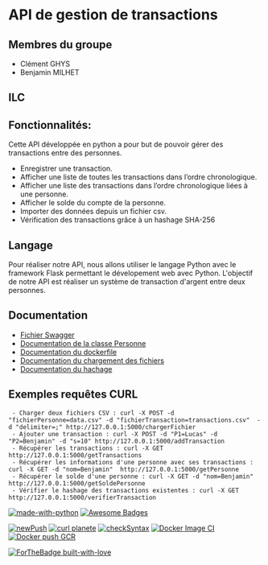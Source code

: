 # API de gestion de transactions

## Membres du groupe
 - Clément GHYS
 - Benjamin MILHET
 
## ILC
 
## Fonctionnalités:
Cette API développée en python a pour but de pouvoir gérer des transactions entre des personnes. 

 - Enregistrer une transaction.
 - Afficher une liste de toutes les transactions dans l’ordre chronologique.
 - Afficher une liste des transactions dans l’ordre chronologique liées à une personne.
 - Afficher le solde du compte de la personne.
 - Importer des données depuis un fichier csv.
 - Vérification des transactions grâce à un hashage SHA-256


## Langage
Pour réaliser notre API, nous allons utiliser le langage Python avec le framework Flask permettant le dévelopement web avec Python. L'objectif de notre API est réaliser un système de transaction d'argent entre deux personnes.

## Documentation

 - [Fichier Swagger](https://github.com/benjamin-milhet/GHYS_MILHET_4A_ILC_WORKFLOW/blob/main/swagger.yaml)
 - [Documentation de la classe Personne](https://github.com/benjamin-milhet/GHYS_MILHET_4A_ILC_WORKFLOW/blob/main/Readme-Personne.md)
 - [Documentation du dockerfile](https://github.com/benjamin-milhet/GHYS_MILHET_4A_ILC_WORKFLOW/blob/main/Readme-Dockerfile.md)
 - [Documentation du chargement des fichiers](https://github.com/benjamin-milhet/GHYS_MILHET_4A_ILC_WORKFLOW/blob/main/Readme-chargerFichier.md)
 - [Documentation du hachage](https://github.com/benjamin-milhet/GHYS_MILHET_4A_ILC_WORKFLOW/blob/main/Readme-Hash.md) 

## Exemples requêtes CURL
```
 - Charger deux fichiers CSV : curl -X POST -d "fichierPersonne=data.csv" -d "fichierTransaction=transactions.csv"  -d "delimiter=;" http://127.0.0.1:5000/chargerFichier
 - Ajouter une transaction : curl -X POST -d "P1=Lucas" -d "P2=Benjamin" -d "s=10" http://127.0.0.1:5000/addTransaction
 - Récupérer les transactions : curl -X GET  http://127.0.0.1:5000/getTransactions
 - Récupérer les informations d'une personne avec ses transactions : curl -X GET -d "nom=Benjamin"  http://127.0.0.1:5000/getPersonne
 - Récupérer le solde d'une personne : curl -X GET -d "nom=Benjamin"  http://127.0.0.1:5000/getSoldePersonne
 - Vérifier le hashage des transactions existentes : curl -X GET http://127.0.0.1:5000/verifierTransaction
```

[![made-with-python](https://img.shields.io/badge/Made%20with-Python-1f425f.svg)](https://www.python.org/)
[![Awesome Badges](https://img.shields.io/badge/badges-awesome-green.svg)](https://github.com/Naereen/badges)

[![newPush](https://github.com/benjamin-milhet/GHYS_MILHET_4A_ILC/actions/workflows/main.yml/badge.svg)](https://github.com/benjamin-milhet/GHYS_MILHET_4A_ILC/actions/workflows/main.yml)
[![curl planete](https://github.com/benjamin-milhet/GHYS_MILHET_4A_ILC/actions/workflows/curl.yml/badge.svg)](https://github.com/benjamin-milhet/GHYS_MILHET_4A_ILC/actions/workflows/curl.yml)
[![checkSyntax](https://github.com/benjamin-milhet/GHYS_MILHET_4A_ILC_WORKFLOW/actions/workflows/checkSyntax.yml/badge.svg)](https://github.com/benjamin-milhet/GHYS_MILHET_4A_ILC_WORKFLOW/actions/workflows/checkSyntax.yml)
[![Docker Image CI](https://github.com/benjamin-milhet/GHYS_MILHET_4A_ILC_WORKFLOW/actions/workflows/docker-image.yml/badge.svg)](https://github.com/benjamin-milhet/GHYS_MILHET_4A_ILC_WORKFLOW/actions/workflows/docker-image.yml)
[![Docker push GCR](https://github.com/benjamin-milhet/GHYS_MILHET_4A_ILC_WORKFLOW/actions/workflows/Docker_push_GCR.yml/badge.svg)](https://github.com/benjamin-milhet/GHYS_MILHET_4A_ILC_WORKFLOW/actions/workflows/Docker_push_GCR.yml)

[![ForTheBadge built-with-love](http://ForTheBadge.com/images/badges/built-with-love.svg)](https://GitHub.com/Naereen/)


